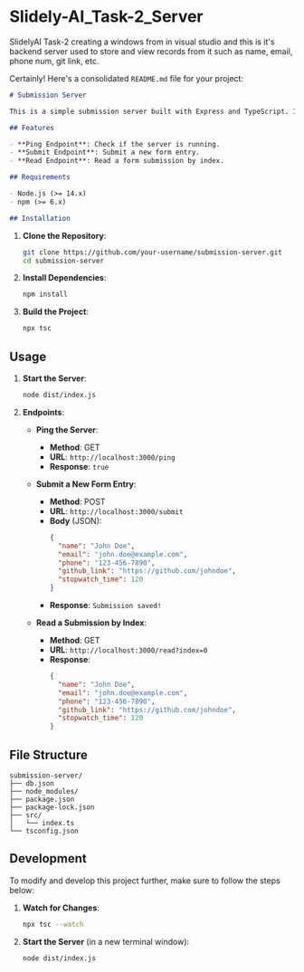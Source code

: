 # Slidely-AI_Task-2_Server
SlidelyAI Task-2 creating a windows from in visual studio and this is it's backend server used to store and view records from it such as name, email, phone num, git link, etc.

Certainly! Here's a consolidated `README.md` file for your project:

```markdown
# Submission Server

This is a simple submission server built with Express and TypeScript. It allows users to submit form data, view submissions, and ping the server to check if it's running.

## Features

- **Ping Endpoint**: Check if the server is running.
- **Submit Endpoint**: Submit a new form entry.
- **Read Endpoint**: Read a form submission by index.

## Requirements

- Node.js (>= 14.x)
- npm (>= 6.x)

## Installation
```

1. **Clone the Repository**:
   ```bash
   git clone https://github.com/your-username/submission-server.git
   cd submission-server
   ```

2. **Install Dependencies**:
   ```bash
   npm install
   ```

3. **Build the Project**:
   ```bash
   npx tsc
   ```

## Usage

1. **Start the Server**:
   ```bash
   node dist/index.js
   ```

2. **Endpoints**:

   - **Ping the Server**:
     - **Method**: GET
     - **URL**: `http://localhost:3000/ping`
     - **Response**: `true`

   - **Submit a New Form Entry**:
     - **Method**: POST
     - **URL**: `http://localhost:3000/submit`
     - **Body** (JSON):
       ```json
       {
         "name": "John Doe",
         "email": "john.doe@example.com",
         "phone": "123-456-7890",
         "github_link": "https://github.com/johndoe",
         "stopwatch_time": 120
       }
       ```
     - **Response**: `Submission saved!`

   - **Read a Submission by Index**:
     - **Method**: GET
     - **URL**: `http://localhost:3000/read?index=0`
     - **Response**: 
       ```json
       {
         "name": "John Doe",
         "email": "john.doe@example.com",
         "phone": "123-456-7890",
         "github_link": "https://github.com/johndoe",
         "stopwatch_time": 120
       }
       ```

## File Structure

```
submission-server/
├── db.json
├── node_modules/
├── package.json
├── package-lock.json
├── src/
│   └── index.ts
└── tsconfig.json
```

## Development

To modify and develop this project further, make sure to follow the steps below:

1. **Watch for Changes**:
   ```bash
   npx tsc --watch
   ```

2. **Start the Server** (in a new terminal window):
   ```bash
   node dist/index.js
   ```


